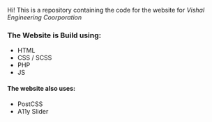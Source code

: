 Hi! This is a repository containing the code for the website for _Vishal Engineering Coorporation_

### The Website is Build using:

- HTML
- CSS / SCSS
- PHP
- JS

#### The website also uses:

- PostCSS
- A11y Slider
